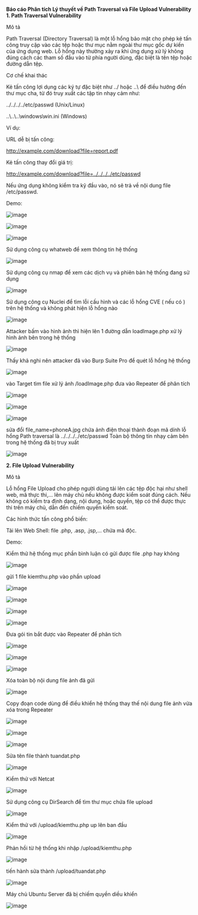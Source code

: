 **Báo cáo Phân tích Lý thuyết về Path Traversal và File Upload Vulnerability**
**1. Path Traversal Vulnerability**

Mô tả

Path Traversal (Directory Traversal) là một lỗ hổng bảo mật cho phép kẻ tấn công truy cập vào các tệp hoặc thư mục nằm ngoài thư mục gốc dự kiến của ứng dụng web. Lỗ hổng này thường xảy ra khi ứng dụng xử lý không đúng cách các tham số đầu vào từ phía người dùng, đặc biệt là tên tệp hoặc đường dẫn tệp.

Cơ chế khai thác

Kẻ tấn công lợi dụng các ký tự đặc biệt như ../ hoặc ..\\ để điều hướng đến thư mục cha, từ đó truy xuất các tập tin nhạy cảm như:

../../../../etc/passwd       (Unix/Linux)

..\\..\\..\\windows\\win.ini (Windows)

Ví dụ:

URL dễ bị tấn công:

http://example.com/download?file=report.pdf

Kẻ tấn công thay đổi giá trị:

http://example.com/download?file=../../../../etc/passwd

Nếu ứng dụng không kiểm tra kỹ đầu vào, nó sẽ trả về nội dung file /etc/passwd.

Demo: 

![image](https://github.com/user-attachments/assets/e534fed1-3dae-4b33-b641-d1303b95bbce)

![image](https://github.com/user-attachments/assets/65837ce2-1bae-44d1-92ec-dc97ea340107)

![image](https://github.com/user-attachments/assets/c8b8a15f-590b-4f35-b719-348d1e16f49c)

Sử dụng công cụ whatweb để xem thông tin hệ thống

![image](https://github.com/user-attachments/assets/e61d7b1d-444c-4b8e-83e6-faefc86967bc)

Sử dụng công cụ nmap để xem các dịch vụ và phiên bản hệ thống đang sử dụng

![image](https://github.com/user-attachments/assets/27042ce4-c0c1-48c8-83c8-9ceda5af5bb5)

Sử dụng công cụ Nuclei để tìm lỗi cấu hình và các lỗ hổng CVE ( nếu có ) trên hệ thống và không phát hiện lỗ hổng nào

![image](https://github.com/user-attachments/assets/34fa7145-f094-4c9e-9487-d35edba3e2ee)

Attacker bấm vào hình ảnh thì hiện lên 1 đường dẫn loadImage.php xử lý hình ảnh bên trong hệ thống

![image](https://github.com/user-attachments/assets/c0400a86-d20f-47ae-9741-a1bf4bb192d6)

Thấy khả nghi nên attacker đã vào Burp Suite Pro để quét lỗ hổng hệ thống

![image](https://github.com/user-attachments/assets/7333df60-0e95-4bb4-beb5-c85aeff64a5e)

vào Target tìm file xử lý ảnh /loadImage.php đưa vào Repeater để phân tích

![image](https://github.com/user-attachments/assets/669b7c73-62cb-4a4b-ba16-cb9dcb0a87b1)

![image](https://github.com/user-attachments/assets/0d93fb10-8852-43a9-b4d5-3c5651360bb7)

![image](https://github.com/user-attachments/assets/b6ffd845-4c35-42ed-9ee2-022336795b9e)

sửa đổi file_name=phoneA.jpg chứa ảnh điện thoại thành đoạn mã dính lỗ hổng Path traversal là ../../../../etc/passwd
Toàn bộ thông tin nhạy cảm bên trong hệ thống đã bị truy xuất

![image](https://github.com/user-attachments/assets/7a38bad7-e8af-4a91-92a6-349070f0d871)



**2. File Upload Vulnerability**

Mô tả

Lỗ hổng File Upload cho phép người dùng tải lên các tệp độc hại như shell web, mã thực thi,... lên máy chủ nếu không được kiểm soát đúng cách. Nếu không có kiểm tra định dạng, nội dung, hoặc quyền, tệp có thể được thực thi trên máy chủ, dẫn đến chiếm quyền kiểm soát.

Các hình thức tấn công phổ biến:

Tải lên Web Shell: file .php, .asp, .jsp,... chứa mã độc.

Demo: 

Kiểm thử hệ thống mục phần bình luận có gửi được file .php hay không

![image](https://github.com/user-attachments/assets/392c901c-a8cc-49ed-8d3d-2b6f5b990027)

gửi 1 file kiemthu.php vào phần upload

![image](https://github.com/user-attachments/assets/71598d9a-3f7d-486f-886d-b6d893b90a78)

![image](https://github.com/user-attachments/assets/8d631e3e-40da-4526-bc7b-dd4918ca0db7)

![image](https://github.com/user-attachments/assets/3e8da87f-e1e4-43d2-8745-a0d527e99904)

![image](https://github.com/user-attachments/assets/e760c51b-599a-47ce-9caa-8c14609e4e49)

Đưa gói tin bắt được vào Repeater để phân tích

![image](https://github.com/user-attachments/assets/61796ee8-2755-4ebb-bb7a-8ba7ee1d244e)

![image](https://github.com/user-attachments/assets/de0db44e-d662-4652-96e4-233d27271fc0)

![image](https://github.com/user-attachments/assets/e0390222-3ca7-4727-91e2-8146db8bf462)

Xóa toàn bộ nội dung file ảnh đã gửi

![image](https://github.com/user-attachments/assets/119c50ca-4ab6-409a-9705-f0e990f149a5)

Copy đoạn code dùng để điều khiển hệ thống thay thế nội dung file ảnh vừa xóa trong Repeater

![image](https://github.com/user-attachments/assets/fe585a0e-2bc3-4085-b63f-a2b1797f4f2d)

![image](https://github.com/user-attachments/assets/1929dd16-1682-4814-8f07-fafd366c36f6)

![image](https://github.com/user-attachments/assets/8d1b424e-ecf1-43ff-b0a4-0b616e80b431)

Sửa tên file thành tuandat.php

![image](https://github.com/user-attachments/assets/7ac47484-5e48-472c-806b-2ee380e0e2b3)

Kiểm thử với Netcat

![image](https://github.com/user-attachments/assets/022ab989-e682-4d4d-901b-7f48afc2833e)

Sử dụng công cụ DirSearch để tìm thư mục chứa file upload

![image](https://github.com/user-attachments/assets/386c73b0-5e40-42f9-9ee3-367965ef42a1)

Kiểm thử với /upload/kiemthu.php up lên ban đầu

![image](https://github.com/user-attachments/assets/b66e6ac7-7317-4878-863c-49b04f618622)

Phản hồi từ hệ thống khi nhập /upload/kiemthu.php

![image](https://github.com/user-attachments/assets/9b06c057-cb80-4b2d-8dbf-a31c9f1c78ee)

tiến hành sửa thành /upload/tuandat.php


![image](https://github.com/user-attachments/assets/fbe0de2b-df98-483a-84b9-30d2a66276f1)

Máy chủ Ubuntu Server đã bị chiếm quyền diều khiển


![image](https://github.com/user-attachments/assets/fcbd36cd-73fb-48d0-a14b-5b0a478469ea)
